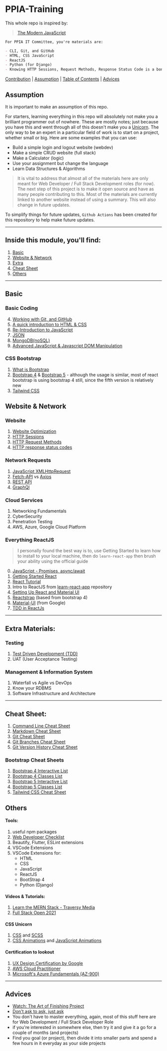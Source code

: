 # PPIA-Training

This whole repo is inspired by:
> [The Modern JavaScript](https://javascript.info/)

```md
For PPIA IT Committee, you're materials are:

- CLI, Git, and GitHub
- HTML, CSS JavaScript
- ReactJS
- Python (for Django)
- Knowing HTTP Sessions, Request Methods, Response Status Code is a bonus
```

[Contribution](HUMANS.txt) | [Assumption](#assume) | [Table of Contents](#toc) | [Advices](#advice)

<h2>Assumption<a name="assume"></a></h2>

It is important to make an assumption of this repo.

For starters, learning everything in this repo will absolutely not make you a brilliant programmer out of nowhere. These are mostly notes; just because you have this and went through all of this doesn't make you a [Unicorn](https://easternpeak.com/blog/3-in-1-developer-a-jack-of-all-trades-or-a-unicorn/). The only way to be an expert in a particular field of work is to start on a project, whether small or big. Here are some examples that you can use:

- Build a simple login and logout website (webdev)
- Make a simple CRUD website (full stack)
- Make a Calculator (logic)
- Use your assignment but change the language
- Learn Data Structures & Algorithms

> It is vital to address that almost all of the materials here are only meant for Web Developer / Full Stack Development roles (for now). The next step of this project is to make it open source and have as many people contributing to this. Most of the materials are currently linked to another website instead of using a summary. This will also change in future updates.

To simplify things for future updates, `Github Actions` has been created for this repository to help make future updates.

---

<h2>Inside this module, you'll find: <a name="toc"></a></h2>

1. [Basic](#basic)
2. [Website & Network](#website)
3. [Extra](#extra)
4. [Cheat Sheet](cheat_sheet)
5. [Others](#others)

---

<h2>Basic<a name="basic"></a></h2>

### Basic Coding

4. [Working with Git, and GitHub](git-github/README.md)
5. [A quick introduction to HTML & CSS](https://www.youtube.com/watch?v=dQw4w9WgXcQ)
6. [Re-Introduction to JavaScript](https://developer.mozilla.org/en-US/docs/Web/JavaScript/A_re-introduction_to_JavaScript)
7. [JSON](https://developer.mozilla.org/en-US/docs/Learn/JavaScript/Objects/JSON)
8. [MongoDB(noSQL)](https://www.mongodb.com/what-is-mongodb)
9. [Advanced JavaScript & Javascript DOM Manipulation](https://javascript.info/)

### CSS Bootstrap

1. [What is Bootstrap](https://careerfoundry.com/en/blog/web-development/what-is-bootstrap-a-beginners-guide/)
2. [Bootstrap 4](https://getbootstrap.com/docs/4.6/getting-started/introduction/) & [Bootstrap 5](https://getbootstrap.com/docs/5.0/getting-started/introduction/) - although the usage is similar, most of react bootstrap is using bootstrap 4 still, since the fifth version is relatively new
3. [Tailwind CSS](https://tailwindcss.com/)

<h2>Website & Network<a name="website"></a></h2>

### Website

1. [Website Optimization](https://www.git-tower.com/learn/cheat-sheets/website-optimization/)
2. [HTTP Sessions](https://developer.mozilla.org/en-US/docs/Web/HTTP/Session)
3. [HTTP Request Methods](https://developer.mozilla.org/en-US/docs/Web/HTTP/Methods)
4. [HTTP response status codes](https://developer.mozilla.org/en-US/docs/Web/HTTP/Status)

### Network Requests

1. [JavaScript XMLHttpRequest](https://javascript.info/xmlhttprequest)
2. [Fetch-API](https://javascript.info/fetch-api) vs [Axios](https://www.npmjs.com/package//axios)
3. [REST API](https://www.restapitutorial.com/)
4. [GraphQl](https://www.howtographql.com/)

### Cloud Services

1. Networking Fundamentals
2. CyberSecurity
3. Penetration Testing
4. AWS, Azure, Google Cloud Platform

### Everything ReactJS

> I personally found the best way is to, use Getting Started to learn how to install to your local machine, then do `learn-react-app` then brush your ability using the official guide

0. [JavaScript - Promises, async/await](https://javascript.info/async)
1. [Getting Started React](https://reactjs.org/docs/getting-started.html)
2. [React Tutorial](https://reactjs.org/tutorial/tutorial.html)
3. Intro to ReactJS from [learn-react-app](https://github.com/tyroprogrammer/learn-react-app) repository
4. [Setting Up React and Material UI](https://cheatography.com/cashm/cheat-sheets/react-and-material-ui-project-startup/)
5. [Reactstrap](https://reactstrap.github.io/) (based from bootstrap 4)
6. [Material-UI](https://material-ui.com/) (from Google)
7. [TDD in ReactJs](https://learntdd.in/)

---

<h2>Extra Materials:<a name="extra"></a></h2>

### Testing

1. [Test Driven Development (TDD)](https://github.com/dwyl/learn-tdd)
2. UAT (User Acceptance Testing)

### Management & Information System

1. Waterfall vs Agile vs DevOps
2. Know your RDBMS
3. Software Infrastructure and Architecture

---

<h2>Cheat Sheet:<a name="cheat_sheet"></a></h2>

1. [Command Line Cheat Sheet](https://www.git-tower.com/learn/cheat-sheets/cli/)
2. [Markdown Cheat Sheet](https://paperhive.org/help/markdown)
3. [Git Cheat Sheet](https://www.git-tower.com/learn/cheat-sheets/git/)
4. [Git Branches Cheat Sheet](https://www.git-tower.com/learn/cheat-sheets/git-branches/)
5. [Git Version History Cheat Sheet](https://www.git-tower.com/learn/cheat-sheets/vcs-workflow/)

### Bootstrap Cheat Sheets

1. [Bootstrap 4 Interactive List](https://hackerthemes.com/bootstrap-cheatsheet/)
2. [Bootstrap 4 Classes List](https://bootstrapcreative.com/resources/bootstrap-4-css-classes-index/)
3. [Bootstrap 5 Interactive List](https://bootstrap-cheatsheet.themeselection.com/)
4. [Bootstrap 5 Classes List](https://bootstrapcreative.com/resources/bootstrap-5-cheat-sheet-classes-index/)
5. [Tailwind CSS Cheat Sheet](https://nerdcave.com/tailwind-cheat-sheet)

<h2>Others<a name="others"></a></h2>

#### Tools:

1. useful npm packages
2. [Web Developer Checklist](https://www.toptal.com/developers/webdevchecklist)
3. Beautify, Flutter, ESLint extensions
4. VSCode Extensions
5. VSCode Extensions for:
   - HTML
   - CSS
   - JavaScript
   - ReactJS
   - BootStrap 4
   - Python (Django)

#### Videos & Tutorials:

1. [Learn the MERN Stack - Traversy Media](https://www.youtube.com/playlist?list=PLillGF-RfqbbiTGgA77tGO426V3hRF9iE)
2. [Full Stack Open 2021](https://fullstackopen.com/en/)

#### CSS Unicorn

1. [CSS](https://web.dev/learn/css/) and [SCSS](https://sass-lang.com/guide)
2. [CSS Animations](https://javascript.info/css-animations) and [JavaScript Animations](https://javascript.info/js-animation)

#### Certification to lookout

1. [UX Design Certification by Google](https://www.coursera.org/professional-certificates/google-ux-design)
2. [AWS Cloud Practitioner](https://aws.amazon.com/certification/certified-cloud-practitioner/)
3. [Microsoft's Azure Fundamentals (AZ-900)](https://docs.microsoft.com/en-us/learn/certifications/azure-fundamentals/?tab=tab-learning-paths#certification-exams)

---

<h2>Advices<a name="advice"></a></h2>

- [Watch: The Art of Finishing Project](https://www.youtube.com/watch?v=mmqok1dJrVs)
- [Don't ask to ask, just ask](https://dontasktoask.com/)
- You don't have to master everything, again, most of this stuff here are for Web Development / Full Stack Developer Role
- if you're interested in somewhere else, then try it and give it a go for a couple of months (and projects)
- Find you goal (or project), then divide it into smaller parts and spend a few hours in it everyday as your side projects
